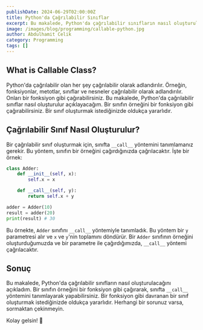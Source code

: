 ```yaml
---
publishDate: 2024-06-29T02:00:00Z
title: Python'da Çağrılabilir Sınıflar
excerpt: Bu makalede, Python'da çağrılabilir sınıfların nasıl oluşturulacağını açıklayacağım. Bir sınıfı bir fonksiyon gibi çağıraracağız.
image: /images/blog/programming/callable-python.jpg
author: Abdulhamit Celik
category: Programming
tags: []
---
```


## What is Callable Class?

Python'da çağrılabilir olan her şey çağrılabilir olarak adlandırılır. Örneğin, fonksiyonlar, metotlar, sınıflar ve nesneler çağrılabilir olarak adlandırılır. Onları bir fonksiyon gibi çağırabilirsiniz. Bu makalede, Python'da çağrılabilir sınıflar nasıl oluşturulur açıklayacağım. Bir sınıfın örneğini bir fonksiyon gibi çağırabilirsiniz. Bir sınıf oluşturmak istediğinizde oldukça yararlıdır.

## Çağrılabilir Sınıf Nasıl Oluşturulur?

Bir çağrılabilir sınıf oluşturmak için, sınıfta `__call__` yöntemini tanımlamanız gerekir. Bu yöntem, sınıfın bir örneğini çağırdığınızda çağrılacaktır. İşte bir örnek:

```python
class Adder:
    def __init__(self, x):
        self.x = x

    def __call__(self, y):
        return self.x + y

adder = Adder(10)
result = adder(20)
print(result) # 30
```

Bu örnekte, `Adder` sınıfını `__call__` yöntemiyle tanımladık. Bu yöntem bir `y` parametresi alır ve `x` ve `y`'nin toplamını döndürür. Bir `Adder` sınıfının örneğini oluşturduğumuzda ve bir parametre ile çağırdığımızda, `__call__` yöntemi çağrılacaktır.

## Sonuç

Bu makalede, Python'da çağrılabilir sınıfların nasıl oluşturulacağını açıkladım. Bir sınıfın örneğini bir fonksiyon gibi çağırarak, sınıfta `__call__` yöntemini tanımlayarak yapabilirsiniz. Bir fonksiyon gibi davranan bir sınıf oluşturmak istediğinizde oldukça yararlıdır. Herhangi bir sorunuz varsa, sormaktan çekinmeyin.

Kolay gelsin! 🐍
